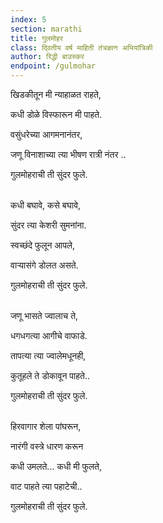 ```yaml
---
index: 5
section: marathi
title: गुलमोहर
class: दि्वतीय वर्ष माहिती तंत्रज्ञान अभियांत्रिकी
author: रिद्धी बाउस्कर
endpoint: /gulmohar
---
```


खिडकीतून मी न्याहाळत राहते,

कधी डोळे विस्फारून मी पाहते.

वसुंधरेच्या आगमनानंतर,

जणू विनाशाच्या त्या भीषण रात्री नंतर ..

गुलमोहराची ती सुंदर फुले.<br><br>

कधी बघावे, कसे बघावे,

सुंदर त्या केशरी सुमनांना.

स्वच्छंदे फुलून आपले,

वाऱ्यासंगे डोलत असते.

गुलमोहराची ती सुंदर फुले.<br><br>

जणू भासते ज्वालाच ते,

धगधगत्या आगीचे वाफाडे.

तापत्या त्या ज्वालेमधूनही,

कुतूहले ते डोकावून पाहते..

गुलमोहराची ती सुंदर फुले.<br><br>

हिरवागार शेला पांघरून,

नारंगी वस्त्रे धारण करून

कधी उमलते... कधी मी फुलते,

वाट पाहते त्या पहाटेची..

गुलमोहराची ती सुंदर फुले.<br><br>
